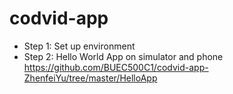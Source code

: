 # codvid-app
* Step 1: Set up environment
* Step 2: Hello World App on simulator and phone https://github.com/BUEC500C1/codvid-app-ZhenfeiYu/tree/master/HelloApp
